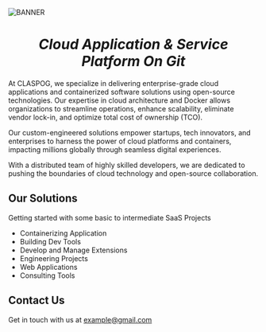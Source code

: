 
![BANNER](https://github.com/user-attachments/assets/bf2096e2-c26e-4b64-84a8-6e935ea797a8)

<div id="header" align="center">
  <h1><i>Cloud Application & Service Platform On Git</b></i></h1>
</div>


At CLASPOG, we specialize in delivering enterprise-grade cloud applications and containerized software solutions using open-source technologies. Our expertise in cloud architecture and Docker allows organizations to streamline operations, enhance scalability, eliminate vendor lock-in, and optimize total cost of ownership (TCO).

Our custom-engineered solutions empower startups, tech innovators, and enterprises to harness the power of cloud platforms and containers, impacting millions globally through seamless digital experiences.

With a distributed team of highly skilled developers, we are dedicated to pushing the boundaries of cloud technology and open-source collaboration.

## Our Solutions
Getting started with some basic to intermediate SaaS Projects

- Containerizing Application
- Building Dev Tools
- Develop and Manage Extensions
- Engineering Projects
- Web Applications
- Consulting Tools

##  Contact Us

Get in touch with us at example@gmail.com
